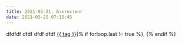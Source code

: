 ```yaml
---
title: 2021-03-21. Бэктестинг
date: 2021-03-25 07:15:45
---
```


dfdfdf
dfdf
dfdf
dfdf
<a href="/tags/#{{ tag }}">{{ tag }}</a>{% if forloop.last != true %}, {% endif %}
